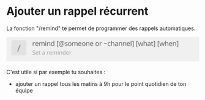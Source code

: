 # Ajouter un rappel récurrent

La fonction "/remind" te permet de programmer des rappels automatiques.

![](../../../.gitbook/assets/remind.JPG)

C'est utile si par exemple tu souhaites :

* ajouter un rappel tous les matins à 9h pour le point quotidien de ton équipe
